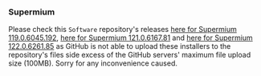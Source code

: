 ### Supermium

Please check this `Software` repository's releases [here for Supermium 119.0.6045.192](https://github.com/GamerSoft24/Software/releases/tag/supermium_v119), [here for Supermium 121.0.6167.81](https://github.com/GamerSoft24/Software/releases/tag/supermium_v121) and [here for Supermium 122.0.6261.85](https://github.com/GamerSoft24/Software/releases/tag/supermium_v122) as GitHub is not able to upload these installers to the repository's files side excess of the GitHub servers' maximum file upload size (100MB). Sorry for any inconvenience caused.
